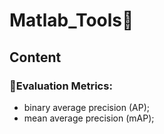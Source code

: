 # Matlab_Tools🔨

## Content
### 📐Evaluation Metrics:
- binary average precision (AP);
- mean average precision (mAP);
